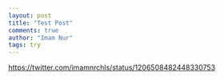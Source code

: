 ```yaml
---
layout: post
title: "Test Post"
comments: true
author: "Imam Nur"
tags: try
---
```


https://twitter.com/imamnrchls/status/1206508482448330753
